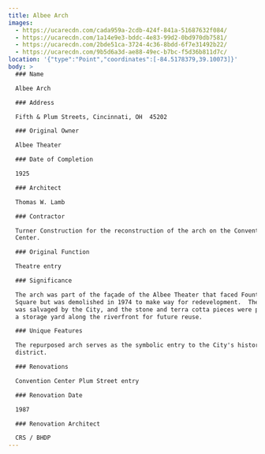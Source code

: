 ```yaml
---
title: Albee Arch
images:
  - https://ucarecdn.com/cada959a-2cdb-424f-841a-51687632f084/
  - https://ucarecdn.com/1a14e9e3-bddc-4e83-99d2-0bd970db7581/
  - https://ucarecdn.com/2bde51ca-3724-4c36-8bdd-6f7e31492b22/
  - https://ucarecdn.com/9b5d6a3d-ae88-49ec-b7bc-f5d36b811d7c/
location: '{"type":"Point","coordinates":[-84.5178379,39.10073]}'
body: >
  ### Name

  Albee Arch

  ### Address

  Fifth & Plum Streets, Cincinnati, OH  45202

  ### Original Owner

  Albee Theater

  ### Date of Completion

  1925

  ### Architect

  Thomas W. Lamb

  ### Contractor

  Turner Construction for the reconstruction of the arch on the Convention
  Center.

  ### Original Function

  Theatre entry

  ### Significance

  The arch was part of the façade of the Albee Theater that faced Fountain
  Square but was demolished in 1974 to make way for redevelopment.  The façade
  was salvaged by the City, and the stone and terra cotta pieces were placed in
  a storage yard along the riverfront for future reuse.  

  ### Unique Features

  The repurposed arch serves as the symbolic entry to the City's historic
  district.

  ### Renovations

  Convention Center Plum Street entry

  ### Renovation Date

  1987

  ### Renovation Architect

  CRS / BHDP
---
```

